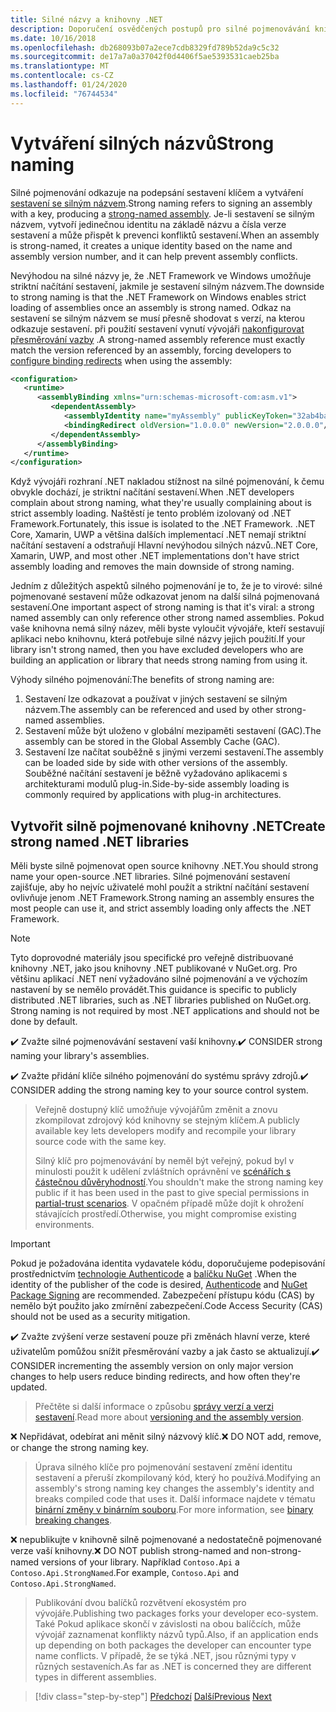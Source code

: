 ```yaml
---
title: Silné názvy a knihovny .NET
description: Doporučení osvědčených postupů pro silné pojmenovávání knihoven .NET.
ms.date: 10/16/2018
ms.openlocfilehash: db268093b07a2ece7cdb8329fd789b52da9c5c32
ms.sourcegitcommit: de17a7a0a37042f0d4406f5ae5393531caeb25ba
ms.translationtype: MT
ms.contentlocale: cs-CZ
ms.lasthandoff: 01/24/2020
ms.locfileid: "76744534"
---
```

# <a name="strong-naming"></a><span data-ttu-id="ec76a-103">Vytváření silných názvů</span><span class="sxs-lookup"><span data-stu-id="ec76a-103">Strong naming</span></span>

<span data-ttu-id="ec76a-104">Silné pojmenování odkazuje na podepsání sestavení klíčem a vytváření [sestavení se silným názvem](../assembly/strong-named.md).</span><span class="sxs-lookup"><span data-stu-id="ec76a-104">Strong naming refers to signing an assembly with a key, producing a [strong-named assembly](../assembly/strong-named.md).</span></span> <span data-ttu-id="ec76a-105">Je-li sestavení se silným názvem, vytvoří jedinečnou identitu na základě názvu a čísla verze sestavení a může přispět k prevenci konfliktů sestavení.</span><span class="sxs-lookup"><span data-stu-id="ec76a-105">When an assembly is strong-named, it creates a unique identity based on the name and assembly version number, and it can help prevent assembly conflicts.</span></span>

<span data-ttu-id="ec76a-106">Nevýhodou na silné názvy je, že .NET Framework ve Windows umožňuje striktní načítání sestavení, jakmile je sestavení silným názvem.</span><span class="sxs-lookup"><span data-stu-id="ec76a-106">The downside to strong naming is that the .NET Framework on Windows enables strict loading of assemblies once an assembly is strong named.</span></span> <span data-ttu-id="ec76a-107">Odkaz na sestavení se silným názvem se musí přesně shodovat s verzí, na kterou odkazuje sestavení. při použití sestavení vynutí vývojáři [nakonfigurovat přesměrování vazby](../../framework/configure-apps/redirect-assembly-versions.md) .</span><span class="sxs-lookup"><span data-stu-id="ec76a-107">A strong-named assembly reference must exactly match the version referenced by an assembly, forcing developers to [configure binding redirects](../../framework/configure-apps/redirect-assembly-versions.md) when using the assembly:</span></span>

```xml
<configuration>
   <runtime>
      <assemblyBinding xmlns="urn:schemas-microsoft-com:asm.v1">
         <dependentAssembly>
            <assemblyIdentity name="myAssembly" publicKeyToken="32ab4ba45e0a69a1" culture="neutral" />
            <bindingRedirect oldVersion="1.0.0.0" newVersion="2.0.0.0"/>
         </dependentAssembly>
      </assemblyBinding>
   </runtime>
</configuration>
```

<span data-ttu-id="ec76a-108">Když vývojáři rozhraní .NET nakladou stížnost na silné pojmenování, k čemu obvykle dochází, je striktní načítání sestavení.</span><span class="sxs-lookup"><span data-stu-id="ec76a-108">When .NET developers complain about strong naming, what they're usually complaining about is strict assembly loading.</span></span> <span data-ttu-id="ec76a-109">Naštěstí je tento problém izolovaný od .NET Framework.</span><span class="sxs-lookup"><span data-stu-id="ec76a-109">Fortunately, this issue is isolated to the .NET Framework.</span></span> <span data-ttu-id="ec76a-110">.NET Core, Xamarin, UWP a většina dalších implementací .NET nemají striktní načítání sestavení a odstraňují Hlavní nevýhodou silných názvů.</span><span class="sxs-lookup"><span data-stu-id="ec76a-110">.NET Core, Xamarin, UWP, and most other .NET implementations don't have strict assembly loading and removes the main downside of strong naming.</span></span>

<span data-ttu-id="ec76a-111">Jedním z důležitých aspektů silného pojmenování je to, že je to virové: silné pojmenované sestavení může odkazovat jenom na další silná pojmenovaná sestavení.</span><span class="sxs-lookup"><span data-stu-id="ec76a-111">One important aspect of strong naming is that it's viral: a strong named assembly can only reference other strong named assemblies.</span></span> <span data-ttu-id="ec76a-112">Pokud vaše knihovna nemá silný název, měli byste vyloučit vývojáře, kteří sestavují aplikaci nebo knihovnu, která potřebuje silné názvy jejich použití.</span><span class="sxs-lookup"><span data-stu-id="ec76a-112">If your library isn't strong named, then you have excluded developers who are building an application or library that needs strong naming from using it.</span></span>

<span data-ttu-id="ec76a-113">Výhody silného pojmenování:</span><span class="sxs-lookup"><span data-stu-id="ec76a-113">The benefits of strong naming are:</span></span>

1. <span data-ttu-id="ec76a-114">Sestavení lze odkazovat a používat v jiných sestavení se silným názvem.</span><span class="sxs-lookup"><span data-stu-id="ec76a-114">The assembly can be referenced and used by other strong-named assemblies.</span></span>
2. <span data-ttu-id="ec76a-115">Sestavení může být uloženo v globální mezipaměti sestavení (GAC).</span><span class="sxs-lookup"><span data-stu-id="ec76a-115">The assembly can be stored in the Global Assembly Cache (GAC).</span></span>
3. <span data-ttu-id="ec76a-116">Sestavení lze načítat souběžně s jinými verzemi sestavení.</span><span class="sxs-lookup"><span data-stu-id="ec76a-116">The assembly can be loaded side by side with other versions of the assembly.</span></span> <span data-ttu-id="ec76a-117">Souběžné načítání sestavení je běžně vyžadováno aplikacemi s architekturami modulů plug-in.</span><span class="sxs-lookup"><span data-stu-id="ec76a-117">Side-by-side assembly loading is commonly required by applications with plug-in architectures.</span></span>

## <a name="create-strong-named-net-libraries"></a><span data-ttu-id="ec76a-118">Vytvořit silně pojmenované knihovny .NET</span><span class="sxs-lookup"><span data-stu-id="ec76a-118">Create strong named .NET libraries</span></span>

<span data-ttu-id="ec76a-119">Měli byste silně pojmenovat open source knihovny .NET.</span><span class="sxs-lookup"><span data-stu-id="ec76a-119">You should strong name your open-source .NET libraries.</span></span> <span data-ttu-id="ec76a-120">Silné pojmenování sestavení zajišťuje, aby ho nejvíc uživatelé mohl použít a striktní načítání sestavení ovlivňuje jenom .NET Framework.</span><span class="sxs-lookup"><span data-stu-id="ec76a-120">Strong naming an assembly ensures the most people can use it, and strict assembly loading only affects the .NET Framework.</span></span>

> [!NOTE]
> <span data-ttu-id="ec76a-121">Tyto doprovodné materiály jsou specifické pro veřejně distribuované knihovny .NET, jako jsou knihovny .NET publikované v NuGet.org. Pro většinu aplikací .NET není vyžadováno silné pojmenování a ve výchozím nastavení by se nemělo provádět.</span><span class="sxs-lookup"><span data-stu-id="ec76a-121">This guidance is specific to publicly distributed .NET libraries, such as .NET libraries published on NuGet.org. Strong naming is not required by most .NET applications and should not be done by default.</span></span>

<span data-ttu-id="ec76a-122">✔️ Zvažte silné pojmenovávání sestavení vaší knihovny.</span><span class="sxs-lookup"><span data-stu-id="ec76a-122">✔️ CONSIDER strong naming your library's assemblies.</span></span>

<span data-ttu-id="ec76a-123">✔️ Zvažte přidání klíče silného pojmenování do systému správy zdrojů.</span><span class="sxs-lookup"><span data-stu-id="ec76a-123">✔️ CONSIDER adding the strong naming key to your source control system.</span></span>

> <span data-ttu-id="ec76a-124">Veřejně dostupný klíč umožňuje vývojářům změnit a znovu zkompilovat zdrojový kód knihovny se stejným klíčem.</span><span class="sxs-lookup"><span data-stu-id="ec76a-124">A publicly available key lets developers modify and recompile your library source code with the same key.</span></span>
>
> <span data-ttu-id="ec76a-125">Silný klíč pro pojmenovávání by neměl být veřejný, pokud byl v minulosti použit k udělení zvláštních oprávnění ve [scénářích s částečnou důvěryhodností](../../framework/misc/using-libraries-from-partially-trusted-code.md).</span><span class="sxs-lookup"><span data-stu-id="ec76a-125">You shouldn't make the strong naming key public if it has been used in the past to give special permissions in [partial-trust scenarios](../../framework/misc/using-libraries-from-partially-trusted-code.md).</span></span> <span data-ttu-id="ec76a-126">V opačném případě může dojít k ohrožení stávajících prostředí.</span><span class="sxs-lookup"><span data-stu-id="ec76a-126">Otherwise, you might compromise existing environments.</span></span>

> [!IMPORTANT]
> <span data-ttu-id="ec76a-127">Pokud je požadována identita vydavatele kódu, doporučujeme podepisování prostřednictvím [technologie Authenticode](/windows-hardware/drivers/install/authenticode) a [balíčku NuGet](/nuget/create-packages/sign-a-package) .</span><span class="sxs-lookup"><span data-stu-id="ec76a-127">When the identity of the publisher of the code is desired, [Authenticode](/windows-hardware/drivers/install/authenticode) and [NuGet Package Signing](/nuget/create-packages/sign-a-package) are recommended.</span></span> <span data-ttu-id="ec76a-128">Zabezpečení přístupu kódu (CAS) by nemělo být použito jako zmírnění zabezpečení.</span><span class="sxs-lookup"><span data-stu-id="ec76a-128">Code Access Security (CAS) should not be used as a security mitigation.</span></span>

<span data-ttu-id="ec76a-129">✔️ Zvažte zvýšení verze sestavení pouze při změnách hlavní verze, které uživatelům pomůžou snížit přesměrování vazby a jak často se aktualizují.</span><span class="sxs-lookup"><span data-stu-id="ec76a-129">✔️ CONSIDER incrementing the assembly version on only major version changes to help users reduce binding redirects, and how often they're updated.</span></span>

> <span data-ttu-id="ec76a-130">Přečtěte si další informace o způsobu [správy verzí a verzi sestavení](./versioning.md#assembly-version).</span><span class="sxs-lookup"><span data-stu-id="ec76a-130">Read more about [versioning and the assembly version](./versioning.md#assembly-version).</span></span>

<span data-ttu-id="ec76a-131">❌ Nepřidávat, odebírat ani měnit silný názvový klíč.</span><span class="sxs-lookup"><span data-stu-id="ec76a-131">❌ DO NOT add, remove, or change the strong naming key.</span></span>

> <span data-ttu-id="ec76a-132">Úprava silného klíče pro pojmenování sestavení změní identitu sestavení a přeruší zkompilovaný kód, který ho používá.</span><span class="sxs-lookup"><span data-stu-id="ec76a-132">Modifying an assembly's strong naming key changes the assembly's identity and breaks compiled code that uses it.</span></span> <span data-ttu-id="ec76a-133">Další informace najdete v tématu [binární změny v binárním souboru](./breaking-changes.md#binary-breaking-change).</span><span class="sxs-lookup"><span data-stu-id="ec76a-133">For more information, see [binary breaking changes](./breaking-changes.md#binary-breaking-change).</span></span>

<span data-ttu-id="ec76a-134">❌ nepublikujte v knihovně silně pojmenované a nedostatečně pojmenované verze vaší knihovny.</span><span class="sxs-lookup"><span data-stu-id="ec76a-134">❌ DO NOT publish strong-named and non-strong-named versions of your library.</span></span> <span data-ttu-id="ec76a-135">Například `Contoso.Api` a `Contoso.Api.StrongNamed`.</span><span class="sxs-lookup"><span data-stu-id="ec76a-135">For example, `Contoso.Api` and `Contoso.Api.StrongNamed`.</span></span>

> <span data-ttu-id="ec76a-136">Publikování dvou balíčků rozvětvení ekosystém pro vývojáře.</span><span class="sxs-lookup"><span data-stu-id="ec76a-136">Publishing two packages forks your developer eco-system.</span></span> <span data-ttu-id="ec76a-137">Také Pokud aplikace skončí v závislosti na obou balíčcích, může vývojář zaznamenat konflikty názvů typů.</span><span class="sxs-lookup"><span data-stu-id="ec76a-137">Also, if an application ends up depending on both packages the developer can encounter type name conflicts.</span></span> <span data-ttu-id="ec76a-138">V případě, že se týká .NET, jsou různými typy v různých sestaveních.</span><span class="sxs-lookup"><span data-stu-id="ec76a-138">As far as .NET is concerned they are different types in different assemblies.</span></span>

>[!div class="step-by-step"]
><span data-ttu-id="ec76a-139">[Předchozí](cross-platform-targeting.md)
>[Další](nuget.md)</span><span class="sxs-lookup"><span data-stu-id="ec76a-139">[Previous](cross-platform-targeting.md)
[Next](nuget.md)</span></span>
